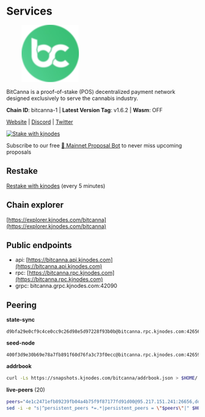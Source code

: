 # Services

<figure><img src="https://raw.githubusercontent.com/kj89/cosmos-images/main/logos/bitcanna.png" width="150" alt=""><figcaption></figcaption></figure>

BitCanna is a proof-of-stake (POS) decentralized payment network designed exclusively to serve the cannabis industry. 

**Chain ID**: bitcanna-1 | **Latest Version Tag**: v1.6.2 | **Wasm**: OFF

[Website](https://www.bitcanna.io) | [Discord](https://discord.gg/9AVrzaVQvs) | [Twitter](https://twitter.com/BitCannaGlobal)

[![Stake with kjnodes](https://i.ibb.co/cr44Q8j/button-stake-with-kjnodes.png)](https://restake.app/bitcanna/bcnavaloper1aym6s8eza7kjvnxuwxufrzccz6vqvgnsc47cc7)

Subscribe to our free [🤖 Mainnet Proposal Bot](https://t.me/kjnodes_proposal_bot) to never miss upcoming proposals

## Restake

[Restake with kjnodes](https://restake.app/bitcanna/bcnavaloper1aym6s8eza7kjvnxuwxufrzccz6vqvgnsc47cc7) (every 5 minutes)
## Chain explorer
[https://explorer.kjnodes.com/bitcanna](https://explorer.kjnodes.com/bitcanna)

## Public endpoints

* api: [https://bitcanna.api.kjnodes.com](https://bitcanna.api.kjnodes.com)
* rpc: [https://bitcanna.rpc.kjnodes.com](https://bitcanna.rpc.kjnodes.com)
* grpc: bitcanna.grpc.kjnodes.com:42090

## Peering

**state-sync**

```text
d9bfa29e0cf9c4ce0cc9c26d98e5d97228f93b0b@bitcanna.rpc.kjnodes.com:42656
```

**seed-node**

```text
400f3d9e30b69e78a7fb891f60d76fa3c73f0ecc@bitcanna.rpc.kjnodes.com:42659
```

**addrbook**
```bash
curl -Ls https://snapshots.kjnodes.com/bitcanna/addrbook.json > $HOME/.bcna/config/addrbook.json
```

**live-peers** (20)
```bash
peers="4e1c2471efb89239fb04a4b75f9f87177fd91d00@95.217.151.241:26656,dd4d3c0de38aa0575436c34c237b33bc0dda3ef2@142.132.158.93:13056,5bb0a042e8a4ee28bcda1e26148e57787e75a42e@23.88.69.22:28466,471518432477e31ea348af246c0b54095d41352c@78.47.210.209:26656,d9bfa29e0cf9c4ce0cc9c26d98e5d97228f93b0b@65.109.88.38:42656,6cceba286b498d4a1931f85e35ea0fa433373057@78.47.208.97:26656,845dc78ccd4e3509d0f00dd6151bcebc8dde0324@66.94.99.253:26656,0393c19b176d1cf8bc560c5a8fa990301deb1a7e@95.217.126.185:26656,d8a0facda705edbbdd2d79fb302e017df009e9da@207.244.231.189:26656,b587bf827b5f680c417601b536ffbd505c88bb07@193.70.45.106:13056,17065f4b6062471aa2e1e615d5061e200a1d44e0@62.171.190.198:26656,b212d5740b2e11e54f56b072dc13b6134650cfb5@169.155.168.54:26656,89757803f40da51678451735445ad40d5b15e059@169.155.168.66:26656,b7295f18b7150cc128d47c0546e2225179fc5427@202.61.194.254:60856,8e4e1f1e087c76c71c64e477e95495833da82aa2@135.181.173.137:26656,35b0d76e165e5b6852665a5f234eb416b8e045a0@65.21.204.46:31656,f68feb1847416930fa046a303242adde39ba92e6@154.12.232.8:26656,9428323a2f7d73dd45c72efdc147f1978e3aa449@45.143.196.110:13056,c6658742ae4c889ecf8dee95ca2a8e4b45d46dfd@85.214.208.127:26656,a66bce0ddb49dcf60a5b83fd94a7bd4d0878f127@154.53.40.9:26656"
sed -i -e "s|^persistent_peers *=.*|persistent_peers = \"$peers\"|" $HOME/.bcna/config/config.toml
```
